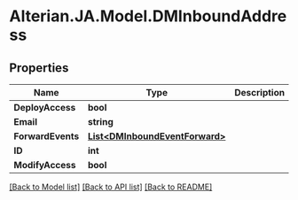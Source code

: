 # Alterian.JA.Model.DMInboundAddress

## Properties

Name | Type | Description | Notes
------------ | ------------- | ------------- | -------------
**DeployAccess** | **bool** |  | [optional] 
**Email** | **string** |  | [optional] 
**ForwardEvents** | [**List&lt;DMInboundEventForward&gt;**](DMInboundEventForward.md) |  | [optional] 
**ID** | **int** |  | [optional] 
**ModifyAccess** | **bool** |  | [optional] 

[[Back to Model list]](../README.md#documentation-for-models) [[Back to API list]](../README.md#documentation-for-api-endpoints) [[Back to README]](../README.md)

